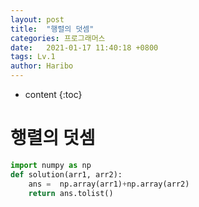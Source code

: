 ```yaml
---
layout: post
title:  "행렬의 덧셈"
categories: 프로그래머스
date:   2021-01-17 11:40:18 +0800
tags: Lv.1
author: Haribo
---
```


* content
{:toc}
# 행렬의 덧셈

```python
import numpy as np
def solution(arr1, arr2):
    ans =  np.array(arr1)+np.array(arr2)
    return ans.tolist()
```

